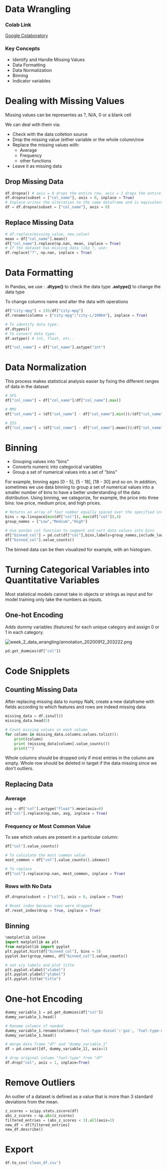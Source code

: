 # Data Wrangling


### Colab Link

[Google Colaboratory](https://colab.research.google.com/drive/1Q63WkGeGPa0gy-as1KAwuT0T6QN53URM)

### **Key Concepts**

- Identify and Handle Missing Values
- Data Formatting
- Data Normalization
- Binning
- Indicator variables

# Dealing with Missing Values

Missing values can be representes as ?, N/A, 0 or a blank cell

We can deal with them via:

- Check with the data colletion source
- Drop the missing value (either variable or the whole column/row
- Replace the missing values with:
    - Average
    - Frequency
    - other functions
- Leave it as missing data

## Drop Missing Data

```python
df.dropna() # axis = 0 drops the entire row. axis = 1 drops the entire column
df.dropna(subset = ["col_name"], axis = 0, inplace = True)
# Inplace writes the alteration to the same dataframe and is equivalent to:
df = df.dropna(subset = ["col_name"], axis = 0)
```

## Replace Missing Data

```python
# df.replace(missing_value, new_value)
mean = df["col_name"].mean()
df["col_name"].replace(np.nan, mean, inplace = True)
# If the dataset has missing data like ?, use:
df.replace("?", np.nan, inplace = True)
```

# Data Formatting

In Pandas, we use :
**.dtype()** to check the data type 
**.astype()** to change the data type

To change columns name and alter the data with operations

```python
df["city-mpg"] = 235/df["city-mpg"]
df.rename(columns = {"city-mpg":"city-L/100Km"}, inplace = True)

# To identify data type:
df.dtypes()
# To convert data type:
df.astype() # int, float, etc..

df["col_name"] = df["col_name"].astype("int")
```

# Data Normalization

This process makes statistical analysis easier by fixing the different ranges of data in the dataset
<!-- 
- Simple Feature Scaling (SFS):  Returns values between 0 and 1

$$
x_{new} = \frac {x_{old}}{x_{max}}
$$

- Min - Max Scaling (MMS):

$$
x_{new} = \frac {x_{old} - x_{min}}{x_{max}-x_{min}}
$$

- Z-score Scaling (ZSS): Values hover around 0 with ranges over -3 and 3. $\mu$ is the average of the feature and $\sigma$ is the standard deviation

$$
x_{new} = \frac {x_{old} - \mu}{\sigma}
$$ -->

```python
# SFS
df["col_name"] = df["col_name"]/df["col_name"].max()

# MMS 
df["col_name"] = (df["col_name"] - df["col_name"].min())/(df["col_name"].max() - df["col_name"].min())

# ZSS
df["col_name"] = (df["col_name"] - df["col_name"].mean())/df["col_name"].std()
```

# Binning

- Grouping values into "bins"
- Converts numeric into categorical variables
- Group a set of numerical values into a set of "bins"

For example, binning ages [0 - 5], [5 - 18], [18 - 30] and so on. In addition, sometimes we use data binning to group a set of numerical values into a smaller number of bins to have a better understanding of the data distribution. Using binning, we categorize, for example, the price into three bins: low price, medium price, and high prices.

```python
# Returns an array of four number equally spaced over the specified interval
bins = np.linspace[min(df["col"]), max(df["col"]),4)
group_names = ["Low","Medium","High"]

# Use pandas cut function to segment and sort data values into bins
df["binned_col"] = pd.cut(df["col"],bins,labels=group_names,include_lowest=True)
df["binned_col"].value_counts()
```

The binned data can be then visualized for example, with an histogram.

# Turning Categorical Variables into Quantitative Variables

Most statistical models cannot take in objects or strings as input and for model training only take the numbers as inputs. 

## One-hot Encoding

Adds dummy variables (features) for each unique category and assign 0 or 1 in each category.

![week_2_data_wrangling/annotation_20200912_203222.png](week_2_data_wrangling/annotation_20200912_203222.png)

```python
pd.get_dummies(df["col"])
```

# Code Snipplets

## Counting Missing Data

After replacing missing data to numpy NaN, create a new dataframe with fields according to which features and rows are indeed missing data:

```python
missing_data = df.isnull()
missing_data.head(5)

# Count missing values in each column
for column in missing_data.columns.values.tolist():
    print(column)
    print (missing_data[column].value_counts())
    print("")
```

Whole columns should be dropped only if most entries in the column are empty. Whole row should be deleted in target if the data missing since we don't outliers.

## Replacing Data

### Average

```python
avg = df["col"].astype("float").mean(axis=0)
df["col"].replace(np.nan, avg, inplace = True)
```

### Frequency or Most Common Value

To see which values are present in a particular column:

```python
df["col"].value_counts()

# To calculate the most common value
most_common = df["col"].value_counts().idxmax()

# To replace
df["col"].replace(np.nan, most_common, inplace = True)
```

### Rows with No Data

```python
df.dropna(subset = ["col"], axis = 0, inplace = True)

# Reset index because rows were dropped
df.reset_index(drop = True, inplace = True)
```

## Binning

```python
%matplotlib inline
import matplotlib as plt
from matplotlib import pyplot
plt.pyplot.hist(df["binned_col"], bins = 3)
pyplot.bar(group_names, df["binned_col"].value_counts()

# set x/y labels and plot title
plt.pyplot.xlabel("xlabel")
plt.pyplot.ylabel("ylabel")
plt.pyplot.title("title")
```

# One-hot Encoding

```python
dummy_variable_1 = pd.get_dummies(df["col"])
dummy_variable_1.head()

# Rename columns if needed
dummy_variable_1.rename(columns={'fuel-type-diesel':'gas', 'fuel-type-diesel':'diesel'}, inplace=True)
dummy_variable_1.head()

# merge data frame "df" and "dummy_variable_1" 
df = pd.concat([df, dummy_variable_1], axis=1)

# drop original column "fuel-type" from "df"
df.drop("col", axis = 1, inplace=True)
```

# Remove Outliers

An outlier of a dataset is defined as a value that is more than 3 standard deviations from the mean.

```python
z_scores = scipy.stats.zscore(df)
abs_z_scores = np.abs(z_scores)
filtered_entries = (abs_z_scores < 3).all(axis=1)
new_df = df[filtered_entries]
new_df.describe()
```

# Export

```python
df.to_csv('clean_df.csv')
```